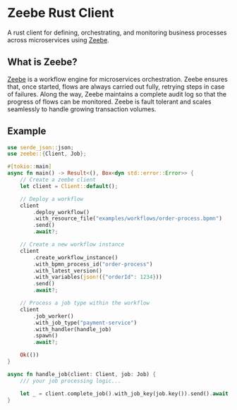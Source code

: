 # Zeebe Rust Client

A rust client for defining, orchestrating, and monitoring business processes
across microservices using [Zeebe].

## What is Zeebe?

[Zeebe] is a workflow engine for microservices orchestration. Zeebe ensures
that, once started, flows are always carried out fully, retrying steps in case
of failures. Along the way, Zeebe maintains a complete audit log so that the
progress of flows can be monitored. Zeebe is fault tolerant and scales
seamlessly to handle growing transaction volumes.

[Zeebe]: https://zeebe.io

## Example

```rust
use serde_json::json;
use zeebe::{Client, Job};

#[tokio::main]
async fn main() -> Result<(), Box<dyn std::error::Error>> {
    // Create a zeebe client
    let client = Client::default();

    // Deploy a workflow
    client
        .deploy_workflow()
        .with_resource_file("examples/workflows/order-process.bpmn")
        .send()
        .await?;

    // Create a new workflow instance
    client
        .create_workflow_instance()
        .with_bpmn_process_id("order-process")
        .with_latest_version()
        .with_variables(json!({"orderId": 1234}))
        .send()
        .await?;

    // Process a job type within the workflow
    client
        .job_worker()
        .with_job_type("payment-service")
        .with_handler(handle_job)
        .spawn()
        .await?;

    Ok(())
}

async fn handle_job(client: Client, job: Job) {
    /// your job processing logic...

    let _ = client.complete_job().with_job_key(job.key()).send().await;
}
```
